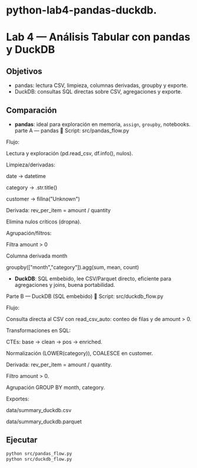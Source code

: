 # python-lab4-pandas-duckdb.

# Lab 4 — Análisis Tabular con pandas y DuckDB

## Objetivos
- pandas: lectura CSV, limpieza, columnas derivadas, groupby y exporte.
- DuckDB: consultas SQL directas sobre CSV, agregaciones y exporte.

## Comparación
- **pandas**: ideal para exploración en memoria, `assign`, `groupby`, notebooks.
parte A — pandas
🔹 Script: src/pandas_flow.py

Flujo:

Lectura y exploración (pd.read_csv, df.info(), nulos).

Limpieza/derivadas:

date → datetime

category → .str.title()

customer → fillna("Unknown")

Derivada: rev_per_item = amount / quantity

Elimina nulos críticos (dropna).

Agrupación/filtros:

Filtra amount > 0

Columna derivada month

groupby(["month","category"]).agg(sum, mean, count)

- **DuckDB**: SQL embebido, lee CSV/Parquet directo, eficiente para agregaciones y joins, buena portabilidad.

Parte B — DuckDB (SQL embebido)
🔹 Script: src/duckdb_flow.py

Flujo:

Consulta directa al CSV con read_csv_auto: conteo de filas y de amount > 0.

Transformaciones en SQL:

CTEs: base → clean → pos → enriched.

Normalización (LOWER(category)), COALESCE en customer.

Derivada: rev_per_item = amount / quantity.

Filtro amount > 0.

Agrupación GROUP BY month, category.

Exportes:

data/summary_duckdb.csv

data/summary_duckdb.parquet

## Ejecutar
```bash
python src/pandas_flow.py
python src/duckdb_flow.py
